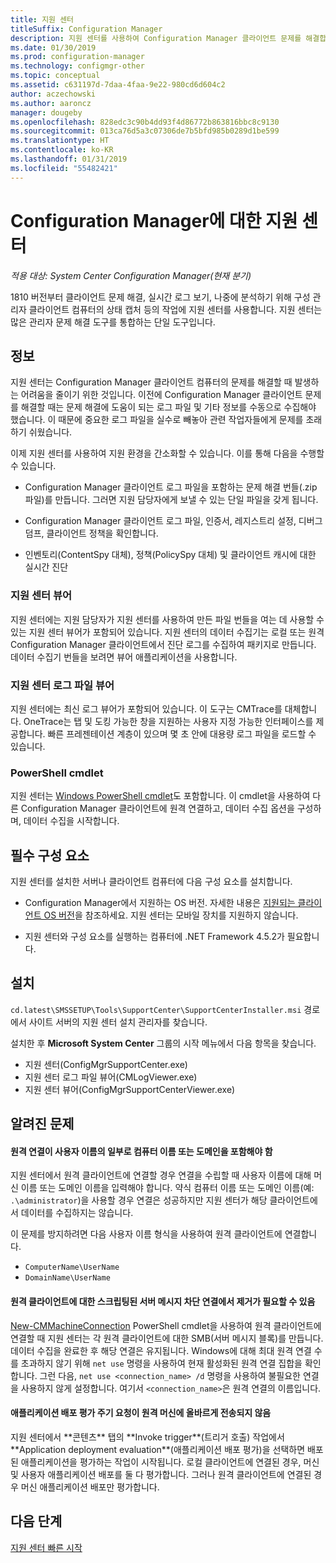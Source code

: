 ```yaml
---
title: 지원 센터
titleSuffix: Configuration Manager
description: 지원 센터를 사용하여 Configuration Manager 클라이언트 문제를 해결합니다.
ms.date: 01/30/2019
ms.prod: configuration-manager
ms.technology: configmgr-other
ms.topic: conceptual
ms.assetid: c631197d-7daa-4faa-9e22-980cd6d604c2
author: aczechowski
ms.author: aaroncz
manager: dougeby
ms.openlocfilehash: 828edc3c90b4dd93f4d86772b863816bbc8c9130
ms.sourcegitcommit: 013ca76d5a3c07306de7b5bfd985b0289d1be599
ms.translationtype: HT
ms.contentlocale: ko-KR
ms.lasthandoff: 01/31/2019
ms.locfileid: "55482421"
---
```

# <a name="support-center-for-configuration-manager"></a>Configuration Manager에 대한 지원 센터

*적용 대상: System Center Configuration Manager(현재 분기)*

<!--1357489--> 1810 버전부터 클라이언트 문제 해결, 실시간 로그 보기, 나중에 분석하기 위해 구성 관리자 클라이언트 컴퓨터의 상태 캡처 등의 작업에 지원 센터를 사용합니다. 지원 센터는 많은 관리자 문제 해결 도구를 통합하는 단일 도구입니다. 



## <a name="about"></a>정보 

지원 센터는 Configuration Manager 클라이언트 컴퓨터의 문제를 해결할 때 발생하는 어려움을 줄이기 위한 것입니다. 이전에 Configuration Manager 클라이언트 문제를 해결할 때는 문제 해결에 도움이 되는 로그 파일 및 기타 정보를 수동으로 수집해야 했습니다. 이 때문에 중요한 로그 파일을 실수로 빼놓아 관련 작업자들에게 문제를 초래하기 쉬웠습니다.

이제 지원 센터를 사용하여 지원 환경을 간소화할 수 있습니다. 이를 통해 다음을 수행할 수 있습니다.

 - Configuration Manager 클라이언트 로그 파일을 포함하는 문제 해결 번들(.zip 파일)를 만듭니다. 그러면 지원 담당자에게 보낼 수 있는 단일 파일을 갖게 됩니다.  

 - Configuration Manager 클라이언트 로그 파일, 인증서, 레지스트리 설정, 디버그 덤프, 클라이언트 정책을 확인합니다.  

 - 인벤토리(ContentSpy 대체), 정책(PolicySpy 대체) 및 클라이언트 캐시에 대한 실시간 진단  


### <a name="support-center-viewer"></a>지원 센터 뷰어

지원 센터에는 지원 담당자가 지원 센터를 사용하여 만든 파일 번들을 여는 데 사용할 수 있는 지원 센터 뷰어가 포함되어 있습니다. 지원 센터의 데이터 수집기는 로컬 또는 원격 Configuration Manager 클라이언트에서 진단 로그를 수집하여 패키지로 만듭니다. 데이터 수집기 번들을 보려면 뷰어 애플리케이션을 사용합니다.


### <a name="support-center-log-file-viewer"></a>지원 센터 로그 파일 뷰어

지원 센터에는 최신 로그 뷰어가 포함되어 있습니다. 이 도구는 CMTrace를 대체합니다. OneTrace는 탭 및 도킹 가능한 창을 지원하는 사용자 지정 가능한 인터페이스를 제공합니다. 빠른 프레젠테이션 계층이 있으며 몇 초 안에 대용량 로그 파일을 로드할 수 있습니다.


### <a name="powershell-cmdlets"></a>PowerShell cmdlet

지원 센터는 [Windows PowerShell cmdlet](https://go.microsoft.com/fwlink/?linkid=397830)도 포함합니다. 이 cmdlet을 사용하여 다른 Configuration Manager 클라이언트에 원격 연결하고, 데이터 수집 옵션을 구성하며, 데이터 수집을 시작합니다.



## <a name="prerequisites"></a>필수 구성 요소

지원 센터를 설치한 서버나 클라이언트 컴퓨터에 다음 구성 요소를 설치합니다.

- Configuration Manager에서 지원하는 OS 버전. 자세한 내용은 [지원되는 클라이언트 OS 버전](/sccm/core/plan-design/configs/supported-operating-systems-for-clients-and-devices)을 참조하세요. 지원 센터는 모바일 장치를 지원하지 않습니다.  

- 지원 센터와 구성 요소를 실행하는 컴퓨터에 .NET Framework 4.5.2가 필요합니다.  



## <a name="install"></a>설치

`cd.latest\SMSSETUP\Tools\SupportCenter\SupportCenterInstaller.msi` 경로에서 사이트 서버의 지원 센터 설치 관리자를 찾습니다.

설치한 후 **Microsoft System Center** 그룹의 시작 메뉴에서 다음 항목을 찾습니다.  
- 지원 센터(ConfigMgrSupportCenter.exe)  
- 지원 센터 로그 파일 뷰어(CMLogViewer.exe)  
- 지원 센터 뷰어(ConfigMgrSupportCenterViewer.exe)  



## <a name="known-issues"></a>알려진 문제 

#### <a name="remote-connections-must-include-computer-name-or-domain-as-part-of-the-user-name"></a>원격 연결이 사용자 이름의 일부로 컴퓨터 이름 또는 도메인을 포함해야 함
지원 센터에서 원격 클라이언트에 연결할 경우 연결을 수립할 때 사용자 이름에 대해 머신 이름 또는 도메인 이름을 입력해야 합니다. 약식 컴퓨터 이름 또는 도메인 이름(예: `.\administrator`)을 사용할 경우 연결은 성공하지만 지원 센터가 해당 클라이언트에서 데이터를 수집하지는 않습니다. 

이 문제를 방지하려면 다음 사용자 이름 형식을 사용하여 원격 클라이언트에 연결합니다. 
- `ComputerName\UserName`  
- `DomainName\UserName`  

#### <a name="scripted-server-message-block-connections-to-remote-clients-might-require-removal"></a>원격 클라이언트에 대한 스크립팅된 서버 메시지 차단 연결에서 제거가 필요할 수 있음
[New-CMMachineConnection](https://go.microsoft.com/fwlink/p/?linkid=390542) PowerShell cmdlet을 사용하여 원격 클라이언트에 연결할 때 지원 센터는 각 원격 클라이언트에 대한 SMB(서버 메시지 블록)를 만듭니다. 데이터 수집을 완료한 후 해당 연결은 유지됩니다. Windows에 대해 최대 원격 연결 수를 초과하지 않기 위해 `net use` 명령을 사용하여 현재 활성화된 원격 연결 집합을 확인합니다. 그런 다음, `net use <connection_name> /d` 명령을 사용하여 불필요한 연결을 사용하지 않게 설정합니다. 
여기서 `<connection_name>`은 원격 연결의 이름입니다.

#### <a name="application-deployment-evaluation-cycle-request-isnt-sent-correctly-to-remote-machines"></a>애플리케이션 배포 평가 주기 요청이 원격 머신에 올바르게 전송되지 않음
<!--2849356--> 지원 센터에서 **콘텐츠** 탭의 **Invoke trigger**(트리거 호출) 작업에서 **Application deployment evaluation**(애플리케이션 배포 평가)을 선택하면 배포된 애플리케이션을 평가하는 작업이 시작됩니다. 로컬 클라이언트에 연결된 경우, 머신 및 사용자 애플리케이션 배포를 둘 다 평가합니다. 그러나 원격 클라이언트에 연결된 경우 머신 애플리케이션 배포만 평가합니다.


## <a name="next-steps"></a>다음 단계

[지원 센터 빠른 시작](/sccm/core/support/support-center-quickstart)
